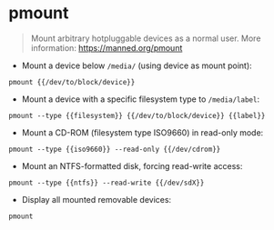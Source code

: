 # pmount

> Mount arbitrary hotpluggable devices as a normal user.
> More information: <https://manned.org/pmount>

- Mount a device below `/media/` (using device as mount point):

`pmount {{/dev/to/block/device}}`

- Mount a device with a specific filesystem type to `/media/label`:

`pmount --type {{filesystem}} {{/dev/to/block/device}} {{label}}`

- Mount a CD-ROM (filesystem type ISO9660) in read-only mode:

`pmount --type {{iso9660}} --read-only {{/dev/cdrom}}`

- Mount an NTFS-formatted disk, forcing read-write access:

`pmount --type {{ntfs}} --read-write {{/dev/sdX}}`

- Display all mounted removable devices:

`pmount`

